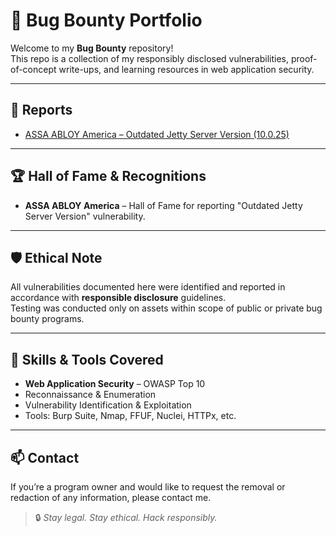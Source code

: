 # 🐞 Bug Bounty Portfolio

Welcome to my **Bug Bounty** repository!  
This repo is a collection of my responsibly disclosed vulnerabilities, proof-of-concept write-ups, and learning resources in web application security.

---

## 📂 Reports

- [ASSA ABLOY America – Outdated Jetty Server Version (10.0.25)](report/assa-abloy-america-outdated-jetty.md)

---
## 🏆 Hall of Fame & Recognitions

- **ASSA ABLOY America** – Hall of Fame for reporting "Outdated Jetty Server Version" vulnerability.

---

## 🛡️ Ethical Note

All vulnerabilities documented here were identified and reported in accordance with **responsible disclosure** guidelines.  
Testing was conducted only on assets within scope of public or private bug bounty programs.

---

## 🧰 Skills & Tools Covered

- **Web Application Security** – OWASP Top 10
- Reconnaissance & Enumeration
- Vulnerability Identification & Exploitation
- Tools: Burp Suite, Nmap, FFUF, Nuclei, HTTPx, etc.

---

## 📫 Contact

If you’re a program owner and would like to request the removal or redaction of any information, please contact me.

> 🔒 *Stay legal. Stay ethical. Hack responsibly.*

